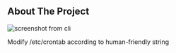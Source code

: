 <!-- ABOUT THE PROJECT -->
## About The Project

![screenshot from cli](https://i.ibb.co/nkrncmM/Screenshot-from-2021-12-16-16-14-25.png)

Modify /etc/crontab according to human-friendly string
